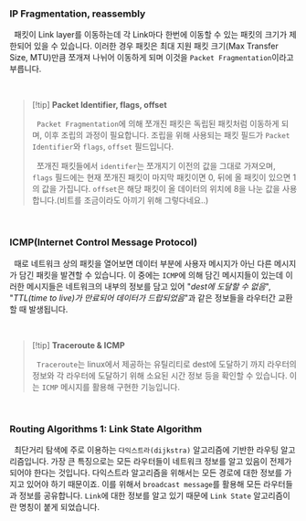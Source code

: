 ### IP Fragmentation, reassembly

&nbsp;&nbsp;패킷이 Link layer를 이동하는데 각 Link마다 한번에 이동할 수 있는 패킷의 크기가 제한되어 있을 수 있습니다. 이러한 경우 패킷은 최대 지원 패킷 크기(Max Transfer Size, MTU)만큼 쪼개져 나뉘어 이동하게 되며 이것을 `Packet Fragmentation`이라고 부릅니다.

<br>

> [!tip] **Packet Identifier, flags, offset**
>
> &nbsp;&nbsp;`Packet Fragmentation`에 의해 쪼개진 패킷은 독립된 패킷처럼 이동하게 되며, 이후 조립의 과정이 필요합니다. 조립을 위해 사용되는 패킷 필드가 `Packet Identifier`와 `flags`, `offset` 필드입니다.
>
> &nbsp;&nbsp;쪼개진 패킷들에서 `identifer`는 쪼개지기 이전의 값을 그대로 가져오며, `flags` 필드에는 현재 쪼개진 패킷이 마지막 패킷이면 0, 뒤에 올 패킷이 있으면 1의 값을 가집니다. `offset`은 해당 패킷이 올 데이터의 위치에 8을 나눈 값을 사용합니다.(비트를 조금이라도 아끼기 위해 그렇다네요..)

<br>

### ICMP(Internet Control Message Protocol)

&nbsp;&nbsp;때로 네트워크 상의 패킷을 열어보면 데이터 부분에 사용자 메시지가 아닌 다른 메시지가 담긴 패킷을 발견할 수 있습니다. 이 중에는 `ICMP`에 의해 담긴 메시지들이 있는데 이러한 메시지들은 네트워크의 내부의 정보를 담고 있어 "_dest에 도달할 수 없음_", "_TTL(time to live)가 만료되어 데이터가 드랍되었음_"과 같은 정보들을 라우터간 교환할 때 발생됩니다.

<br>

> [!tip] **Traceroute & ICMP**
>
> &nbsp;&nbsp;`Traceroute`는 linux에서 제공하는 유틸리티로 dest에 도달하기 까지 라우터의 정보와 각 라우터에 도달하기 위해 소요된 시간 정보 등을 확인할 수 있습니다. 이는 `ICMP` 메시지를 활용해 구현한 기능입니다.

<br>

### Routing Algorithms 1: Link State Algorithm

&nbsp;&nbsp;최단거리 탐색에 주로 이용하는 `다익스트라(dijkstra)` 알고리즘에 기반한 라우팅 알고리즘입니다. 가장 큰 특징으로는 모든 라우터들이 네트워크 정보를 알고 있음이 전제가 되어야 한다는 것입니다. 다익스트라 알고리즘을 위해서는 모든 경로에 대한 정보를 가지고 있어야 하기 때문이죠. 이를 위해서 `broadcast message`를 활용해 모든 라우터들과 정보를 공유합니다. `Link`에 대한 정보를 알고 있기 때문에 `Link State` 알고리즘이란 명칭이 붙게 되었습니다.
